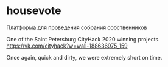 # housevote
Платформа для проведения собрания собственников

One of the Saint Petersburg CityHack 2020 winning projects.
https://vk.com/cityhack?w=wall-188636975_159

Once again, quick and dirty, we were extremely short on time.
